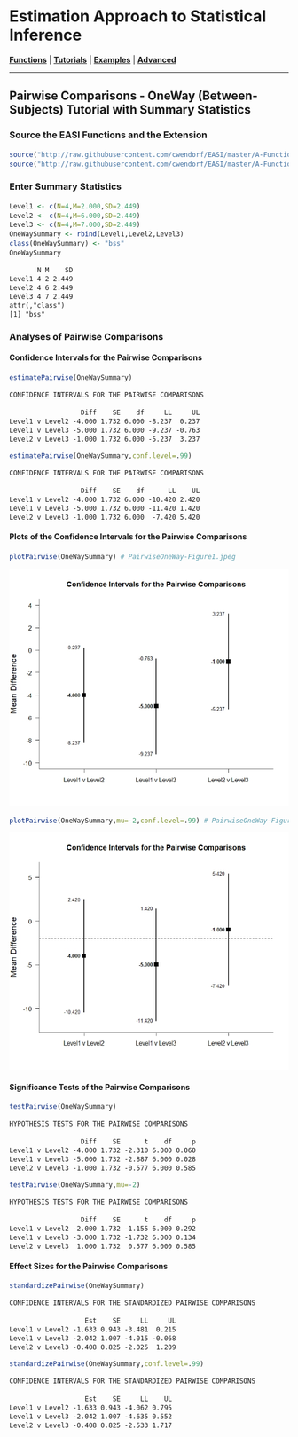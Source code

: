 # Estimation Approach to Statistical Inference

[**Functions**](../../A-Functions) | 
[**Tutorials**](../../B-Tutorials) | 
[**Examples**](../../C-Examples) | 
[**Advanced**](../../D-Advanced)

---

## Pairwise Comparisons - OneWay (Between-Subjects) Tutorial with Summary Statistics

### Source the EASI Functions and the Extension

```r
source("http://raw.githubusercontent.com/cwendorf/EASI/master/A-Functions/EASI-Functions.R")
source("http://raw.githubusercontent.com/cwendorf/EASI/master/A-Functions/EASI-Pairwise-Extension.R")
```

### Enter Summary Statistics

```r
Level1 <- c(N=4,M=2.000,SD=2.449)
Level2 <- c(N=4,M=6.000,SD=2.449)
Level3 <- c(N=4,M=7.000,SD=2.449)
OneWaySummary <- rbind(Level1,Level2,Level3)
class(OneWaySummary) <- "bss"
OneWaySummary
```
```
       N M    SD
Level1 4 2 2.449
Level2 4 6 2.449
Level3 4 7 2.449
attr(,"class")
[1] "bss"
```

### Analyses of Pairwise Comparisons

#### Confidence Intervals for the Pairwise Comparisons

```r
estimatePairwise(OneWaySummary)
```
```
CONFIDENCE INTERVALS FOR THE PAIRWISE COMPARISONS

                  Diff    SE    df     LL     UL
Level1 v Level2 -4.000 1.732 6.000 -8.237  0.237
Level1 v Level3 -5.000 1.732 6.000 -9.237 -0.763
Level2 v Level3 -1.000 1.732 6.000 -5.237  3.237
```

```r
estimatePairwise(OneWaySummary,conf.level=.99)
```
```
CONFIDENCE INTERVALS FOR THE PAIRWISE COMPARISONS

                  Diff    SE    df      LL    UL
Level1 v Level2 -4.000 1.732 6.000 -10.420 2.420
Level1 v Level3 -5.000 1.732 6.000 -11.420 1.420
Level2 v Level3 -1.000 1.732 6.000  -7.420 5.420
```

#### Plots of the Confidence Intervals for the Pairwise Comparisons

```r
plotPairwise(OneWaySummary) # PairwiseOneWay-Figure1.jpeg
```
<kbd><img src="PairwiseOneWay-Figure1.jpeg"></kbd>
```r
plotPairwise(OneWaySummary,mu=-2,conf.level=.99) # PairwiseOneWay-Figure2.jpeg
```
<kbd><img src="PairwiseOneWay-Figure2.jpeg"></kbd>

#### Significance Tests of the Pairwise Comparisons

```r
testPairwise(OneWaySummary)
```
```
HYPOTHESIS TESTS FOR THE PAIRWISE COMPARISONS

                  Diff    SE      t    df     p
Level1 v Level2 -4.000 1.732 -2.310 6.000 0.060
Level1 v Level3 -5.000 1.732 -2.887 6.000 0.028
Level2 v Level3 -1.000 1.732 -0.577 6.000 0.585
```

```r
testPairwise(OneWaySummary,mu=-2)
```
```
HYPOTHESIS TESTS FOR THE PAIRWISE COMPARISONS

                  Diff    SE      t    df     p
Level1 v Level2 -2.000 1.732 -1.155 6.000 0.292
Level1 v Level3 -3.000 1.732 -1.732 6.000 0.134
Level2 v Level3  1.000 1.732  0.577 6.000 0.585
```

#### Effect Sizes for the Pairwise Comparisons

```r
standardizePairwise(OneWaySummary)
```
```
CONFIDENCE INTERVALS FOR THE STANDARDIZED PAIRWISE COMPARISONS

                   Est    SE     LL     UL
Level1 v Level2 -1.633 0.943 -3.481  0.215
Level1 v Level3 -2.042 1.007 -4.015 -0.068
Level2 v Level3 -0.408 0.825 -2.025  1.209
```

```r
standardizePairwise(OneWaySummary,conf.level=.99)
```
```
CONFIDENCE INTERVALS FOR THE STANDARDIZED PAIRWISE COMPARISONS

                   Est    SE     LL    UL
Level1 v Level2 -1.633 0.943 -4.062 0.795
Level1 v Level3 -2.042 1.007 -4.635 0.552
Level2 v Level3 -0.408 0.825 -2.533 1.717
```

